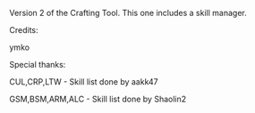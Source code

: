 Version 2 of the Crafting Tool.
This one includes a skill manager.

Credits:

ymko

Special thanks:

CUL,CRP,LTW - Skill list done by aakk47

GSM,BSM,ARM,ALC - Skill list done by Shaolin2
